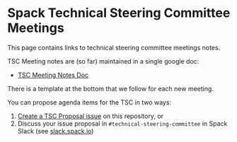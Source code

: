 # Spack Technical Steering Committee Meetings

This page contains links to technical steering committee meetings notes.

TSC Meeting notes are (so far) maintained in a single google doc:

* [TSC Meeting Notes Doc](https://docs.google.com/document/d/1VFATERpnQFLNYeXUyOQp9V3p_L3A5VQ8eWH-wH83sFA/edit?tab=t.0#heading=h.yepkxvfsodxs)

There is a template at the bottom that we follow for each new meeting.

You can propose agenda items for the TSC in two ways:

1. [Create a TSC Proposal issue](https://github.com/spack/governance/issues/new?assignees=&labels=&projects=&template=tsc-proposal.md&title=%5BTSC+Agenda%5D)
   on this repository, or
2. Discuss your issue proposal in `#technical-steering-committee` in Spack Slack (see [slack.spack.io](https://slack.spack.io))
